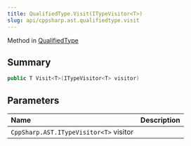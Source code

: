 ```yaml
---
title: QualifiedType.Visit(ITypeVisitor<T>)
slug: api/cppsharp.ast.qualifiedtype.visit
---
```

Method in [QualifiedType](/api/cppsharp/ast/qualifiedtype)

## Summary



```csharp
public T Visit<T>(ITypeVisitor<T> visitor)
```

## Parameters

|Name|Description|
|:---|:---|
|`CppSharp.AST.ITypeVisitor<T>` visitor||

